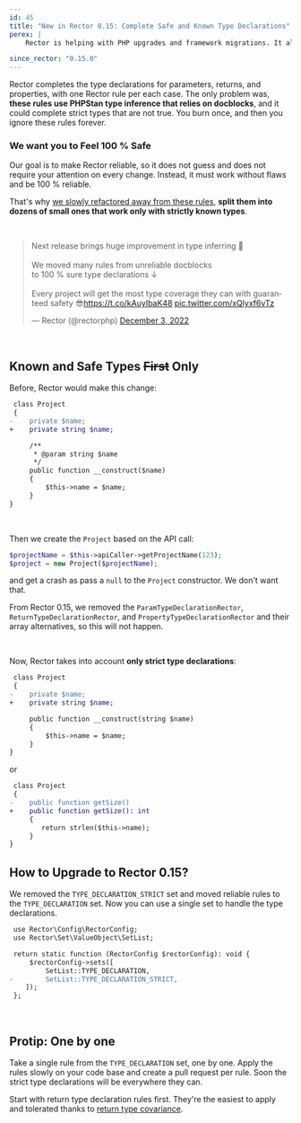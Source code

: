 ```yaml
---
id: 45
title: "New in Rector 0.15: Complete Safe and Known Type Declarations"
perex: |
    Rector is helping with PHP upgrades and framework migrations. It also helps to [rise the type coverage](https://tomasvotruba.com/blog/how-to-measure-your-type-coverage/) of your project.

since_rector: "0.15.0"
---
```


Rector completes the type declarations for parameters, returns, and properties, with one Rector rule per each case. The only problem was, **these rules use PHPStan type inference that relies on docblocks**, and it could complete strict types that are not true. You burn once, and then you ignore these rules forever.

### We want you to Feel 100 % Safe

Our goal is to make Rector reliable, so it does not guess and does not require your attention on every change. Instead, it must work without flaws and be 100 % reliable.

That's why [we slowly refactored away from these rules](/blog/how-to-automatically-add-return-type-declarations-without-breaking-your-code), **split them into dozens of small ones that work only with strictly known types**.

<br>

<blockquote class="twitter-tweet"><p lang="en" dir="ltr">Next release brings huge improvement in type inferring 💪<br><br>We moved many rules from unreliable docblocks <br>to 100 % sure type declarations ↓<br><br>Every project will get the most type coverage they can with guaranteed safety 😎<a href="https://t.co/kAuyIbaK48">https://t.co/kAuyIbaK48</a> <a href="https://t.co/xQlyxf6vTz">pic.twitter.com/xQlyxf6vTz</a></p>&mdash; Rector (@rectorphp) <a href="https://twitter.com/rectorphp/status/1599001416718163968?ref_src=twsrc%5Etfw">December 3, 2022</a></blockquote>

<script async src="https://platform.twitter.com/widgets.js" charset="utf-8"></script>



<br>

## Known and Safe Types ~~First~~ Only

Before, Rector would make this change:

```diff
 class Project
 {
-    private $name;
+    private string $name;

     /**
      * @param string $name
      */
     public function __construct($name)
     {
         $this->name = $name;
     }
}
```

<br>

Then we create the `Project` based on the API call:

```php
$projectName = $this->apiCaller->getProjectName(123);
$project = new Project($projectName);
```

and get a crash as pass a `null` to the `Project` constructor. We don't want that.

From Rector 0.15, we removed the `ParamTypeDeclarationRector`, `ReturnTypeDeclarationRector`, and `PropertyTypeDeclarationRector` and their array alternatives, so this will not happen.

<br>

Now, Rector takes into account **only strict type declarations**:

```diff
 class Project
 {
-    private $name;
+    private string $name;

     public function __construct(string $name)
     {
         $this->name = $name;
     }
}
```

or

```diff
 class Project
 {
-    public function getSize()
+    public function getSize(): int
     {
        return strlen($this->name);
     }
}
```

## How to Upgrade to Rector 0.15?

We removed the `TYPE_DECLARATION_STRICT` set and moved reliable rules to the `TYPE_DECLARATION` set. Now you can use a single set to handle the type declarations.

```diff
 use Rector\Config\RectorConfig;
 use Rector\Set\ValueObject\SetList;

 return static function (RectorConfig $rectorConfig): void {
     $rectorConfig->sets([
         SetList::TYPE_DECLARATION,
-        SetList::TYPE_DECLARATION_STRICT,
    ]);
 };
```

<br>

## Protip: One by one

Take a single rule from the `TYPE_DECLARATION` set, one by one. Apply the rules slowly on your code base and create a pull request per rule. Soon the strict type declarations will be everywhere they can.

Start with return type declaration rules first. They're the easiest to apply and tolerated thanks to [return type covariance](https://www.php.net/manual/en/language.oop5.variance.php).
